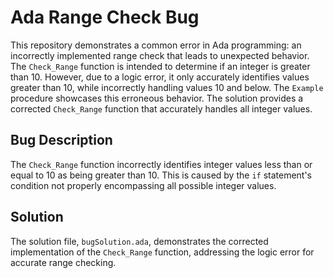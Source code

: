 # Ada Range Check Bug

This repository demonstrates a common error in Ada programming: an incorrectly implemented range check that leads to unexpected behavior.  The `Check_Range` function is intended to determine if an integer is greater than 10. However, due to a logic error, it only accurately identifies values greater than 10, while incorrectly handling values 10 and below. The `Example` procedure showcases this erroneous behavior.  The solution provides a corrected `Check_Range` function that accurately handles all integer values.

## Bug Description

The `Check_Range` function incorrectly identifies integer values less than or equal to 10 as being greater than 10.  This is caused by the `if` statement's condition not properly encompassing all possible integer values.

## Solution

The solution file, `bugSolution.ada`, demonstrates the corrected implementation of the `Check_Range` function, addressing the logic error for accurate range checking.